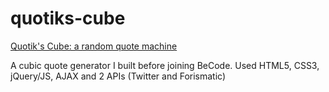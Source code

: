 # quotiks-cube
[Quotik's Cube: a random quote machine](https://superchillb.github.io/quotiks-cube/)

A cubic quote generator I built before joining BeCode. 
Used HTML5, CSS3, jQuery/JS, AJAX and 2 APIs (Twitter and Forismatic)
